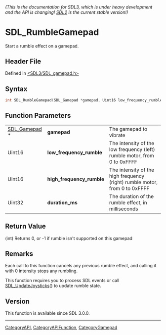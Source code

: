 ###### (This is the documentation for SDL3, which is under heavy development and the API is changing! [SDL2](https://wiki.libsdl.org/SDL2/) is the current stable version!)
# SDL_RumbleGamepad

Start a rumble effect on a gamepad.

## Header File

Defined in [<SDL3/SDL_gamepad.h>](https://github.com/libsdl-org/SDL/blob/main/include/SDL3/SDL_gamepad.h)

## Syntax

```c
int SDL_RumbleGamepad(SDL_Gamepad *gamepad, Uint16 low_frequency_rumble, Uint16 high_frequency_rumble, Uint32 duration_ms);
```

## Function Parameters

|                              |                           |                                                                            |
| ---------------------------- | ------------------------- | -------------------------------------------------------------------------- |
| [SDL_Gamepad](SDL_Gamepad) * | **gamepad**               | The gamepad to vibrate                                                     |
| Uint16                       | **low_frequency_rumble**  | The intensity of the low frequency (left) rumble motor, from 0 to 0xFFFF   |
| Uint16                       | **high_frequency_rumble** | The intensity of the high frequency (right) rumble motor, from 0 to 0xFFFF |
| Uint32                       | **duration_ms**           | The duration of the rumble effect, in milliseconds                         |

## Return Value

(int) Returns 0, or -1 if rumble isn't supported on this gamepad

## Remarks

Each call to this function cancels any previous rumble effect, and calling
it with 0 intensity stops any rumbling.

This function requires you to process SDL events or call
[SDL_UpdateJoysticks](SDL_UpdateJoysticks)() to update rumble state.

## Version

This function is available since SDL 3.0.0.

----
[CategoryAPI](CategoryAPI), [CategoryAPIFunction](CategoryAPIFunction), [CategoryGamepad](CategoryGamepad)

